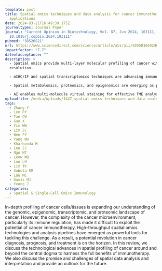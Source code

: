 ```yaml
---
template: post
title: Spatial omics techniques and data analysis for cancer immunotherapy
  applications
date: 2024-03-21T16:49:30.175Z
journaltypes: Journal Paper
journal: "Current Opinion in Biotechnology, Vol. 87, Jun 2024, 103111, doi:
  10.1016/j.copbio.2024.103111"
pubmed: "38520821"
url: https://www.sciencedirect.com/science/article/abs/pii/S0958166924000478
impactfactor: "7.7"
dateofacceptance: ""
description: >
  - Spatial omics provide multi-layer molecular profiling of cancer with high
  resolution.

  - mIHC/IF and spatial transcriptomics techniques are advancing immunotherapy.

  - Spatial metabolomics, proteomics, and epigenomics are emerging as powerful tools.

  - AI enables multi-molecule virtual staining for effective TME analysis in H&E context.
uploadfile: /media/uploads/1447_spatial-omics-techniques-and-data-analysis.pdf
tags:
  - Zhang Y
  - Lee RY
  - Tan CW
  - Guo X
  - Yim WW
  - Lim JC
  - Wee FY
  - Yang WU
  - Kharbanda M
  - Lee JJ
  - Ngo NT
  - Leow WQ
  - Loo LH
  - Lim TK
  - Sobota RM
  - Lau MC
  - Davis MJ
  - Yeong J
categories:
  - Spatial & Single-Cell Omics Immunology
---
```

<!--StartFragment-->

In-depth profiling of cancer cells/tissues is expanding our understanding of the genomic, epigenomic, transcriptomic, and proteomic landscape of cancer. However, the complexity of the cancer microenvironment, particularly its immune regulation, has made it difficult to exploit the potential of cancer immunotherapy. High-throughput spatial omics technologies and analysis pipelines have emerged as powerful tools for tackling this challenge. As a result, a potential revolution in cancer diagnosis, prognosis, and treatment is on the horizon. In this review, we discuss the technological advances in spatial profiling of cancer around and beyond the central dogma to harness the full benefits of immunotherapy. We also discuss the promise and challenges of spatial data analysis and interpretation and provide an outlook for the future.

<!--EndFragment-->